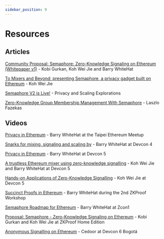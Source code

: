 ```yaml
---
sidebar_position: 9
---
```


# Resources

## Articles

[Community Proposal: Semaphore: Zero-Knowledge Signaling on Ethereum (Whitepaper v1)](https://semaphore.pse.dev/whitepaper-v1.pdf) - Kobi Gurkan, Koh Wei Jie and Barry WhiteHat

[To Mixers and Beyond: presenting Semaphore, a privacy gadget built on Ethereum](https://medium.com/coinmonks/to-mixers-and-beyond-presenting-semaphore-a-privacy-gadget-built-on-ethereum-4c8b00857c9b) - Koh Wei Jie

[Semaphore V2 is Live!](https://medium.com/privacy-scaling-explorations/semaphore-v2-is-live-f263e9372579) - Privacy and Scaling Explorations

[Zero-Knowledge Group Membership Management With Semaphore](https://medium.com/javascript-in-plain-english/zero-knowledge-group-membership-management-with-the-semaphore-protocol-1a63126de81c) - Laszlo Fazekas

## Videos

[Privacy in Ethereum](https://www.youtube.com/watch?v=maDHYyj30kg) - Barry WhiteHat at the Taipei Ethereum Meetup

[Snarks for mixing, signaling and scaling by](https://www.youtube.com/watch?v=lv6iK9qezBY) - Barry WhiteHat at Devcon 4

[Privacy in Ethereum](https://www.youtube.com/watch?v=zBUo7G95wYE) - Barry WhiteHat at Devcon 5

[A trustless Ethereum mixer using zero-knowledge signalling](https://www.youtube.com/watch?v=GzVT16lFOHU) - Koh Wei Jie and Barry WhiteHat at Devcon 5

[Hands-on Applications of Zero-Knowledge Signalling](https://www.youtube.com/watch?v=7wd2aAN2jXI) - Koh Wei Jie at Devcon 5

[Succinct Proofs in Ethereum](https://www.youtube.com/watch?v=TtsDNneTDDY) - Barry WhiteHat during the 2nd ZKProof Workshop

[Semaphore Roadmap for Ethereum](https://www.youtube.com/watch?v=gOub903iWFs) - Barry WhiteHat at Zcon1

[Proposal: Semaphore - Zero-Knowledge Signaling on Ethereum](https://www.youtube.com/watch?v=y5uV9eRb3-w) - Kobi Gurkan and Koh Wei Jie at ZKProof Home Edition

[Anonymous Signalling on Ethereum](https://www.youtube.com/watch?v=dxAfL91Sbw4) - Cedoor at Devcon 6 Bogotá
